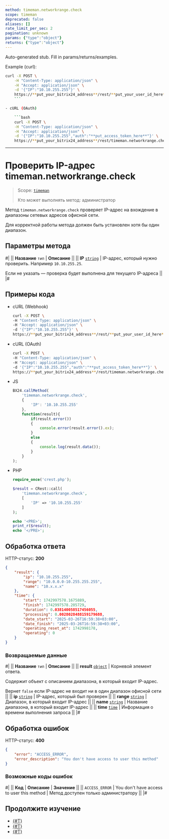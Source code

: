 ```yaml
---
method: timeman.networkrange.check
scope: timeman
deprecated: false
aliases: []
rate_limit_per_sec: 2
pagination: unknown
params: {"type":"object"}
returns: {"type":"object"}
---
```


Auto-generated stub. Fill in params/returns/examples.

Example (curl):

```bash
curl -X POST \
    -H "Content-Type: application/json" \
    -H "Accept: application/json" \
    -d '{"IP":"10.10.255.255"}' \
    https://**put_your_bitrix24_address**/rest/**put_your_user_id_here**/**put_your_webbhook_here**/timeman.networkrange.check
    ```

- cURL (OAuth)

    ```bash
    curl -X POST \
    -H "Content-Type: application/json" \
    -H "Accept: application/json" \
    -d '{"IP":"10.10.255.255","auth":"**put_access_token_here**"}' \
    https://**put_your_bitrix24_address**/rest/timeman.networkrange.check
```

---

# Проверить IP-адрес timeman.networkrange.check

> Scope: [`timeman`](../../scopes/permissions.md)
>
> Кто может выполнять метод: администратор

Метод `timeman.networkrange.check` проверяет IP-адрес на вхождение в диапазоны сетевых адресов офисной сети.

Для корректной работы метода должен быть установлен хотя бы один диапазон.

## Параметры метода

#|
|| **Название**
`тип` | **Описание** ||
|| **IP**
[`string`](../../data-types.md) | IP-адрес, который нужно проверить. Например `10.10.255.25`.

Если не указать — проверка будет выполнена для текущего IP-адреса ||
|#

## Примеры кода





- cURL (Webhook)

    ```bash
    curl -X POST \
    -H "Content-Type: application/json" \
    -H "Accept: application/json" \
    -d '{"IP":"10.10.255.255"}' \
    https://**put_your_bitrix24_address**/rest/**put_your_user_id_here**/**put_your_webbhook_here**/timeman.networkrange.check
    ```

- cURL (OAuth)

    ```bash
    curl -X POST \
    -H "Content-Type: application/json" \
    -H "Accept: application/json" \
    -d '{"IP":"10.10.255.255","auth":"**put_access_token_here**"}' \
    https://**put_your_bitrix24_address**/rest/timeman.networkrange.check
    ```

- JS

    ```js
    BX24.callMethod(
        'timeman.networkrange.check',
        {
            'IP': '10.10.255.255'
        },
        function(result){
            if(result.error())
            {
                console.error(result.error().ex);
            }
            else
            {
                console.log(result.data());
            }
        }
    );
    ```

- PHP

    ```php
    require_once('crest.php');

    $result = CRest::call(
        'timeman.networkrange.check',
        [
            'IP' => '10.10.255.255'
        ]
    );

    echo '<PRE>';
    print_r($result);
    echo '</PRE>';
    ```



## Обработка ответа

HTTP-статус: **200**

```json
{
    "result": {
        "ip": "10.10.255.255",
        "range": "10.0.0.0-10.255.255.255",
        "name": "10.x.x.x"
    },
    "time": {
        "start": 1742997578.1675889,
        "finish": 1742997578.205729,
        "duration": 0.038140058517456055,
        "processing": 0.0028028488159179688,
        "date_start": "2025-03-26T16:59:38+03:00",
        "date_finish": "2025-03-26T16:59:38+03:00",
        "operating_reset_at": 1742998178,
        "operating": 0
    }
}
```

### Возвращаемые данные

#|
|| **Название**
`тип` | **Описание** ||
|| **result**
[`object`](../../data-types.md) | Корневой элемент ответа.

Содержит объект c описанием диапазона, в который входит IP-адрес.

Вернет `false` если IP-адрес не входит ни в один диапазон офисной сети ||
|| **ip**
 [`string`](../../data-types.md) | IP-адрес, который был проверен ||
|| **range**
 [`string`](../../data-types.md) | Диапазон, в который входит IP-адрес ||
|| **name**
 [`string`](../../data-types.md) | Название диапазона, в который входит IP-адрес ||
|| **time**
[`time`](../../data-types.md#time) | Информация о времени выполнения запроса ||
|#

## Обработка ошибок

HTTP-статус: **400**

```json
{
    "error": "ACCESS_ERROR",
    "error_description": "You don't have access to user this method"
}
```



### Возможные коды ошибок

#|
|| **Код** | **Описание** | **Значение** ||
|| `ACCESS_ERROR` | You don't have access to user this method | Метод доступен только администратору ||
|#



## Продолжите изучение 

- [{#T}](./index.md)
- [{#T}](./timeman-networkrange-get.md)
- [{#T}](./timeman-networkrange-set.md)
